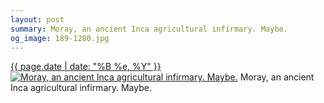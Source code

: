 ```yaml
---
layout: post
summary: Moray, an ancient Inca agricultural infirmary. Maybe.
og_image: 189-1280.jpg
---
```


<p>
  <time><a href="/189">{{ page.date | date: "%B %e, %Y" }}</a></time>
  <a href="/189"><img src="{{ site.assets_url }}/189-640.jpg" srcset="{{ site.assets_url }}/189-1280.jpg 1280w, {{ site.assets_url }}/189-960.jpg 960w, {{ site.assets_url }}/189-640.jpg 640w, {{ site.assets_url }}/189-320.jpg 320w" sizes="(min-width: 700px) 50vw, calc(100vw - 2rem)" alt="Moray, an ancient Inca agricultural infirmary. Maybe." /></a>
  <span>Moray, an ancient Inca agricultural infirmary. Maybe.</span>
</p>
